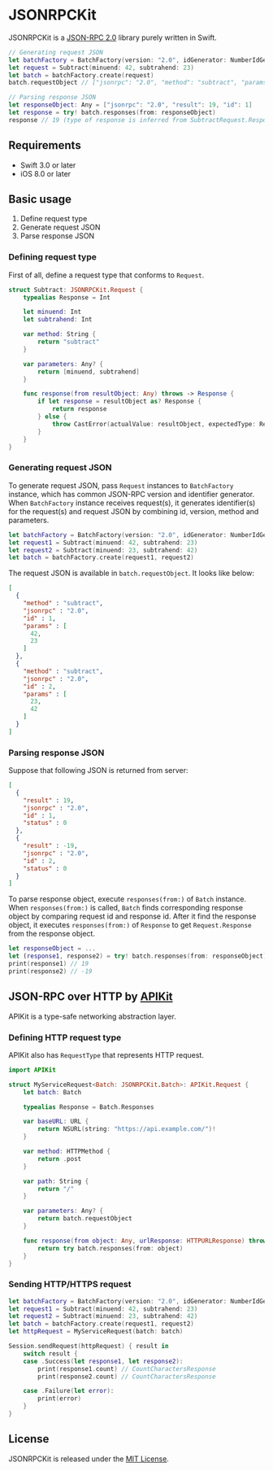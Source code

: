 # JSONRPCKit

JSONRPCKit is a [JSON-RPC 2.0](http://www.jsonrpc.org/specification) library purely written in Swift.

```swift
// Generating request JSON
let batchFactory = BatchFactory(version: "2.0", idGenerator: NumberIdGenerator())
let request = Subtract(minuend: 42, subtrahend: 23)
let batch = batchFactory.create(request)
batch.requestObject // ["jsonrpc": "2.0", "method": "subtract", "params": [42, 23], "id": 1]

// Parsing response JSON
let responseObject: Any = ["jsonrpc": "2.0", "result": 19, "id": 1]
let response = try! batch.responses(from: responseObject)
response // 19 (type of response is inferred from SubtractRequest.Response)
```


## Requirements

- Swift 3.0 or later
- iOS 8.0 or later

## Basic usage

1. Define request type
2. Generate request JSON
3. Parse response JSON

### Defining request type

First of all, define a request type that conforms to `Request`.

```swift
struct Subtract: JSONRPCKit.Request {
    typealias Response = Int

    let minuend: Int
    let subtrahend: Int

    var method: String {
        return "subtract"
    }

    var parameters: Any? {
        return [minuend, subtrahend]
    }

    func response(from resultObject: Any) throws -> Response {
        if let response = resultObject as? Response {
            return response
        } else {
            throw CastError(actualValue: resultObject, expectedType: Response.self)
        }
    }
}
```


### Generating request JSON

To generate request JSON, pass `Request` instances to `BatchFactory` instance, which has common JSON-RPC version and identifier generator.
When `BatchFactory` instance receives request(s), it generates identifier(s) for the request(s) and request JSON by combining id, version, method and parameters.

```swift
let batchFactory = BatchFactory(version: "2.0", idGenerator: NumberIdGenerator())
let request1 = Subtract(minuend: 42, subtrahend: 23)
let request2 = Subtract(minuend: 23, subtrahend: 42)
let batch = batchFactory.create(request1, request2)
```

The request JSON is available in `batch.requestObject`. It looks like below:

```json
[
  {
    "method" : "subtract",
    "jsonrpc" : "2.0",
    "id" : 1,
    "params" : [
      42,
      23
    ]
  },
  {
    "method" : "subtract",
    "jsonrpc" : "2.0",
    "id" : 2,
    "params" : [
      23,
      42
    ]
  }
]
```


### Parsing response JSON

Suppose that following JSON is returned from server:

```json
[
  {
    "result" : 19,
    "jsonrpc" : "2.0",
    "id" : 1,
    "status" : 0
  },
  {
    "result" : -19,
    "jsonrpc" : "2.0",
    "id" : 2,
    "status" : 0
  }
]
```

To parse response object, execute `responses(from:)` of `Batch` instance.
When `responses(from:)` is called, `Batch` finds corresponding response object by comparing request id and response id.
After it find the response object, it executes `responses(from:)` of `Response` to get `Request.Response` from the response object.

```swift
let responseObject = ...
let (response1, response2) = try! batch.responses(from: responseObject)
print(response1) // 19
print(response2) // -19
```

## JSON-RPC over HTTP by [APIKit](https://github.com/ishkawa/APIKit)

APIKit is a type-safe networking abstraction layer.

### Defining HTTP request type

APIKit also has `RequestType` that represents HTTP request.

```swift
import APIKit

struct MyServiceRequest<Batch: JSONRPCKit.Batch>: APIKit.Request {
    let batch: Batch

    typealias Response = Batch.Responses

    var baseURL: URL {
        return NSURL(string: "https://api.example.com/")!
    }

    var method: HTTPMethod {
        return .post
    }

    var path: String {
        return "/"
    }

    var parameters: Any? {
        return batch.requestObject
    }

    func response(from object: Any, urlResponse: HTTPURLResponse) throws -> Response {
        return try batch.responses(from: object)
    }
}
```

### Sending HTTP/HTTPS request

```swift
let batchFactory = BatchFactory(version: "2.0", idGenerator: NumberIdGenerator())
let request1 = Subtract(minuend: 42, subtrahend: 23)
let request2 = Subtract(minuend: 23, subtrahend: 42)
let batch = batchFactory.create(request1, request2)
let httpRequest = MyServiceRequest(batch: batch)

Session.sendRequest(httpRequest) { result in
    switch result {
    case .Success(let response1, let response2):
        print(response1.count) // CountCharactersResponse
        print(response2.count) // CountCharactersResponse

    case .Failure(let error):
        print(error)
    }
}
```

## License

JSONRPCKit is released under the [MIT License](LICENSE.md).
